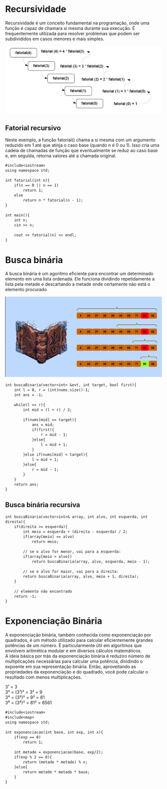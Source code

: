 # Recursividade
Recursividade é um conceito fundamental na programação, onde uma função é capaz de chamara si mesma durante sua execução. É frequentemente utilizada para resolver problemas que podem ser subdivididos em casos menores e mais simples.

![alt text](image.png)

## Fatorial recursivo
Neste exemplo, a função fatorial() chama a si mesma com um argumento reduzido em 1 até que atinja o caso base (quando n é 0 ou 1). Isso cria uma cadeia de chamadas de função que eventualmente se reduz ao caso base e, em seguida, retorna valores até a chamada original.
````
#include<iostream>
using namespace std;

int fatorial(int n){
    if(n == 0 || n == 1)
        return 1;
    else
        return n * fatorial(n - 1);            
}

int main(){
    int n;
    cin >> n;

    cout << fatorial(n) << endl;
}
````

# Busca binária
A busca binária é um agoritmo eficiente para encontrar um determinado elemento em uma lista ordenada. Ele funciona dividindo repetidamente a lista pela metade e descartando a metade onde certamente não está o elemento procurado

![alt text](image-1.png)

````
int buscaBinaria(vector<int> &evt, int target, bool first){
    int l = 0, r = (int)nums.size()-1;
    int ans = -1;

    while(l <= r){
        int mid = (l + r) / 2;
        
        if(nums[mid] == target){
            ans = mid;
            if(first){
                r = mid - 1;
            }else{
                l = mid + 1;
            }      
        }else if(nums[mid] < target){
            l = mid + 1;
        }else{
            r = mid - 1;
        }
    }
    return ans;
} 
````

## Busca binária recursiva

````
int buscaBinaria(vector<int>& array, int alvo, int esquerda, int direita){
    if(direita >= esquerda){
        int meio = esquerda + (direita - esquerda) / 2;
        if(array[meio] == alvo)
            return meio;
        
        // se o alvo for menor, vai para a esquerda:
        if(array[meio > alvo])
            return buscaBinaria(array, alvo, esquerda, meio - 1);

        // se o alvo for maior, vai para a direita:
        return buscaBinaria(array, alvo, meio + 1, direita);
    }

    // elemento não encontrado
    return -1;
}
````

# Exponenciação Binária
A exponenciação binária, também conhecida como exponenciação por quadrados, é um método utilizado para calcular eficientemente grandes potências de um número. É particularmente útil em algoritmos que envolvem aritmética modular e em diversos cálculos matemáticos.<br>
A ideia básica por trás da exponenciação binária é reduziro número de multiplicações necessárias para calcular uma potência, dividindo o expoente em sua representação binária. Então, aproveitando as propriedades da exponenciação e do quadrado, você pode calcular o resultado com menos multiplicações.

3¹ = 3<br>
3² = (3¹)² = 3² = 9<br>
3⁴ = (3²)² = 9² = 81<br>
3⁸ = (3⁴)² = 81² = 6561<br>

````
#include<iostream>
#include<map>
using namespace std;

int exponenciacao(int base, int exp, int x){
    if(exp == 0)
        return 1;
    
    int metade = exponenciacao(base, exp/2);
    if(exp % 2 == 0){
        return (metade * metade) % x;
    }else{
        return metade * metade * base;
    }
}
````
